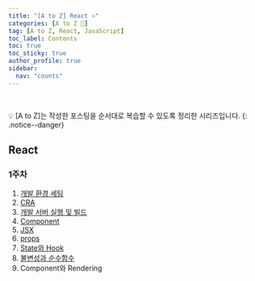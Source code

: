 ```yaml
---
title: "[A to Z] React ⚛️"
categories: [A to Z 📌]
tag: [A to Z, React, JavaScript]
toc_label: Contents
toc: true
toc_sticky: true
author_profile: true
sidebar:
  nav: "counts"
---
```


<br>

💡 [A to Z]는 작성한 포스팅을 순서대로 복습할 수 있도록 정리한 시리즈입니다.
{: .notice--danger}

## React

### 1주차

1. [개발 환경 세팅](https://mynamesieun.github.io/react/%EA%B0%9C%EB%B0%9C-%ED%99%98%EA%B2%BD-%EC%84%B8%ED%8C%85/)
2. [CRA](https://mynamesieun.github.io/react/CRA/)
3. [개발 서버 실행 및 빌드](https://mynamesieun.github.io/react/%EA%B0%9C%EB%B0%9C-%EC%84%9C%EB%B2%84-%EC%8B%A4%ED%96%89-%EB%B0%8F-%EB%B9%8C%EB%93%9C/)
4. [Component](https://mynamesieun.github.io/react/Component/)
5. [JSX](https://mynamesieun.github.io/react/JSX/)
6. [props](https://mynamesieun.github.io/react/props/)
7. [State와 Hook](https://mynamesieun.github.io/react/State%EC%99%80-Hook/)
8. [불변성과 순수함수](https://mynamesieun.github.io/react/%EB%B6%88%EB%B3%80%EC%84%B1%EA%B3%BC-%EC%88%9C%EC%88%98%ED%95%A8%EC%88%98/)
9. Component와 Rendering
